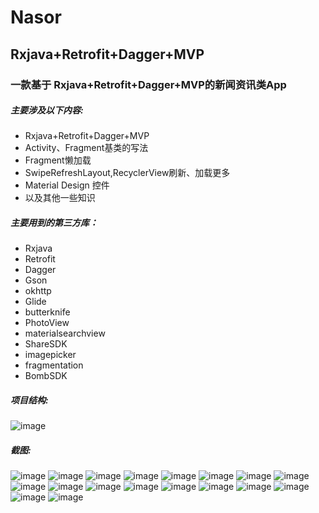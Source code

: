 # Nasor<br>
## Rxjava+Retrofit+Dagger+MVP<br>
### 一款基于 Rxjava+Retrofit+Dagger+MVP的新闻资讯类App<br>
##### 主要涉及以下内容:<br>
* Rxjava+Retrofit+Dagger+MVP<br>
* Activity、Fragment基类的写法<br>
* Fragment懒加载<br>
* SwipeRefreshLayout,RecyclerView刷新、加载更多<br>
* Material Design 控件<br>
* 以及其他一些知识<br>
##### 主要用到的第三方库：<br>
* Rxjava<br>
* Retrofit<br>
* Dagger<br>
* Gson<br>
* okhttp<br>
* Glide<br>
* butterknife<br>
* PhotoView<br>
* materialsearchview<br>
* ShareSDK<br>
* imagepicker<br>
* fragmentation<br>
* BombSDK<br>
##### 项目结构:<br>
![image](https://github.com/JuiceShui/Nasor/raw/master/screenShoot/struct.png) 
##### 截图:<br>
![image](https://github.com/JuiceShui/Nasor/raw/master/screenShoot/main.jpg) 
![image](https://github.com/JuiceShui/Nasor/raw/master/screenShoot/zhihu_main.jpg)
![image](https://github.com/JuiceShui/Nasor/raw/master/screenShoot/zhihu_hot.jpg)
![image](https://github.com/JuiceShui/Nasor/raw/master/screenShoot/zhihu_detail.jpg)
![image](https://github.com/JuiceShui/Nasor/raw/master/screenShoot/zhihu_share.jpg)
![image](https://github.com/JuiceShui/Nasor/raw/master/screenShoot/zhihu_comment.jpg)
![image](https://github.com/JuiceShui/Nasor/raw/master/screenShoot/wxHome.jpg)
![image](https://github.com/JuiceShui/Nasor/raw/master/screenShoot/wxSearch.png)
![image](https://github.com/JuiceShui/Nasor/raw/master/screenShoot/wxDetail.jpg)
![image](https://github.com/JuiceShui/Nasor/raw/master/screenShoot/theme_detail.jpg)
![image](https://github.com/JuiceShui/Nasor/raw/master/screenShoot/news_home.jpg)
![image](https://github.com/JuiceShui/Nasor/raw/master/screenShoot/meizhi.jpg)
![image](https://github.com/JuiceShui/Nasor/raw/master/screenShoot/meizhi_detail.png)
![image](https://github.com/JuiceShui/Nasor/raw/master/screenShoot/login.jpg)
![image](https://github.com/JuiceShui/Nasor/raw/master/screenShoot/like.jpg)
![image](https://github.com/JuiceShui/Nasor/raw/master/screenShoot/info.jpg)
![image](https://github.com/JuiceShui/Nasor/raw/master/screenShoot/mian_info.png)
![image](https://github.com/JuiceShui/Nasor/raw/master/screenShoot/regis.jpg)
